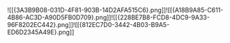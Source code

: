 ![[{3A3B9B08-031D-4F81-903B-14D2AFA515C6}.png]]![[{A18B9A85-C611-4B86-AC3D-A90D5FB0D709}.png]]![[{228BE7B8-FCD8-4DC9-9A33-96F8202EC442}.png]]![[{812EC7D0-3442-4B03-B9A5-ED6D2345A49E}.png]]